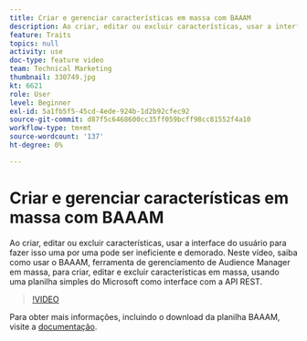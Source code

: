 ```yaml
---
title: Criar e gerenciar características em massa com BAAAM
description: Ao criar, editar ou excluir características, usar a interface do usuário para fazer isso uma por uma pode ser ineficiente e demorado. Neste vídeo, saiba como usar o BAAAM, ferramenta de gerenciamento de Audience Manager em massa, para criar, editar e excluir características em massa, usando uma planilha simples do Microsoft como interface com a API REST.
feature: Traits
topics: null
activity: use
doc-type: feature video
team: Technical Marketing
thumbnail: 330749.jpg
kt: 6621
role: User
level: Beginner
exl-id: 5a1fb5f5-45cd-4ede-924b-1d2b92cfec92
source-git-commit: d87f5c6468600cc35ff059bcff98cc81552f4a10
workflow-type: tm+mt
source-wordcount: '137'
ht-degree: 0%

---
```


# Criar e gerenciar características em massa com BAAAM

Ao criar, editar ou excluir características, usar a interface do usuário para fazer isso uma por uma pode ser ineficiente e demorado. Neste vídeo, saiba como usar o BAAAM, ferramenta de gerenciamento de Audience Manager em massa, para criar, editar e excluir características em massa, usando uma planilha simples do Microsoft como interface com a API REST.

>[!VIDEO](https://video.tv.adobe.com/v/330749/?quality=12&learn=on)

Para obter mais informações, incluindo o download da planilha BAAAM, visite a [documentação](https://experienceleague.adobe.com/docs/audience-manager/user-guide/reference/bulk-management-tools/bulk-management-intro.html?lang=en#reference).
